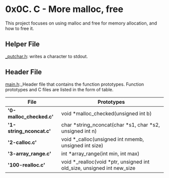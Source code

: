 # 0x0C. C - More malloc, free
This project focuses on using malloc and free for memory allocation, and how to free it.

## Helper File
[_putchar.h](https://github.com/holbertonschool/_putchar.c/blob/master/_putchar.c): writes a character to stdout.

## Header File
[main.h](https://github.com/Nathy-M/alx-low_level_programming/blob/master/0x0C-more_malloc_free/main.h):_Header file that contains the function prototypes.
Function prototypes and C files are listed in the form of table.

|      File                |          Prototypes                 |
|--------------------------|-----------------------------------  |
|**'0-malloc_checked.c'**  |  void *malloc_checked(unsigned int b)  |
|**'1-string_nconcat.c'**  | char *string_nconcat(char *s1, char *s2, unsigned int n)  |
|**'2-calloc.c'**          | void *_calloc(unsigned int nmemb, unsigned int size)    |
|**'3-array_range.c'**     | int *array_range(int min, int max)  |
|**'100-realloc.c'**       |  void *_realloc(void *ptr, unsigned int old_size, unsigned int new_size  |
